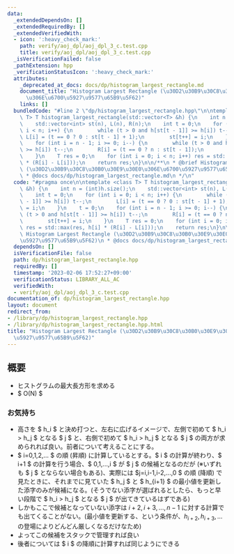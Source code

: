```yaml
---
data:
  _extendedDependsOn: []
  _extendedRequiredBy: []
  _extendedVerifiedWith:
  - icon: ':heavy_check_mark:'
    path: verify/aoj_dpl/aoj_dpl_3_c.test.cpp
    title: verify/aoj_dpl/aoj_dpl_3_c.test.cpp
  _isVerificationFailed: false
  _pathExtension: hpp
  _verificationStatusIcon: ':heavy_check_mark:'
  attributes:
    _deprecated_at_docs: docs/dp/histogram_largest_rectangle.md
    document_title: "Histogram Largest Rectangle (\u30D2\u30B9\u30C8\u30B0\u30E9\u30E0\
      \u306E\u6700\u5927\u9577\u65B9\u5F62)"
    links: []
  bundledCode: "#line 2 \"dp/histogram_largest_rectangle.hpp\"\n\ntemplate <class\
    \ T> T histogram_largest_rectangle(std::vector<T> &h) {\n    int n = (int)h.size();\n\
    \    std::vector<int> st(n), L(n), R(n);\n    int t = 0;\n    for (int i = 0;\
    \ i < n; i++) {\n        while (t > 0 and h[st[t - 1]] >= h[i]) t--;\n       \
    \ L[i] = (t == 0 ? 0 : st[t - 1] + 1);\n        st[t++] = i;\n    }\n    t = 0;\n\
    \    for (int i = n - 1; i >= 0; i--) {\n        while (t > 0 and h[st[t - 1]]\
    \ >= h[i]) t--;\n        R[i] = (t == 0 ? n : st[t - 1]);\n        st[t++] = i;\n\
    \    }\n    T res = 0;\n    for (int i = 0; i < n; i++) res = std::max(res, h[i]\
    \ * (R[i] - L[i]));\n    return res;\n}\n\n/**\n * @brief Histogram Largest Rectangle\
    \ (\u30D2\u30B9\u30C8\u30B0\u30E9\u30E0\u306E\u6700\u5927\u9577\u65B9\u5F62)\n\
    \ * @docs docs/dp/histogram_largest_rectangle.md\n */\n"
  code: "#pragma once\n\ntemplate <class T> T histogram_largest_rectangle(std::vector<T>\
    \ &h) {\n    int n = (int)h.size();\n    std::vector<int> st(n), L(n), R(n);\n\
    \    int t = 0;\n    for (int i = 0; i < n; i++) {\n        while (t > 0 and h[st[t\
    \ - 1]] >= h[i]) t--;\n        L[i] = (t == 0 ? 0 : st[t - 1] + 1);\n        st[t++]\
    \ = i;\n    }\n    t = 0;\n    for (int i = n - 1; i >= 0; i--) {\n        while\
    \ (t > 0 and h[st[t - 1]] >= h[i]) t--;\n        R[i] = (t == 0 ? n : st[t - 1]);\n\
    \        st[t++] = i;\n    }\n    T res = 0;\n    for (int i = 0; i < n; i++)\
    \ res = std::max(res, h[i] * (R[i] - L[i]));\n    return res;\n}\n\n/**\n * @brief\
    \ Histogram Largest Rectangle (\u30D2\u30B9\u30C8\u30B0\u30E9\u30E0\u306E\u6700\
    \u5927\u9577\u65B9\u5F62)\n * @docs docs/dp/histogram_largest_rectangle.md\n */\n"
  dependsOn: []
  isVerificationFile: false
  path: dp/histogram_largest_rectangle.hpp
  requiredBy: []
  timestamp: '2023-02-06 17:52:27+09:00'
  verificationStatus: LIBRARY_ALL_AC
  verifiedWith:
  - verify/aoj_dpl/aoj_dpl_3_c.test.cpp
documentation_of: dp/histogram_largest_rectangle.hpp
layout: document
redirect_from:
- /library/dp/histogram_largest_rectangle.hpp
- /library/dp/histogram_largest_rectangle.hpp.html
title: "Histogram Largest Rectangle (\u30D2\u30B9\u30C8\u30B0\u30E9\u30E0\u306E\u6700\
  \u5927\u9577\u65B9\u5F62)"
---
```

## 概要

- ヒストグラムの最大長方形を求める
- $ O(N) $

### お気持ち

- 高さを $ h_i $ と決め打つと、左右に広げるイメージで、左側で初めて $ h_i > h_j $ となる $ j $ と、右側で初めて $ h_i > h_j $ となる $ j $ の両方が求められれば良い。前者について考えることにする。
- $ i=0,1,2,... $ の順 (昇順) に計算しているとする。$ i $ の計算が終わり、$ i+1 $ の計算を行う場合、$ 0,1,...,i $ が $ j $ の候補となるのだが (※いずれも $ j $ とならない場合もある)、実際には $j=i,i-1,i-2,...,0 $ の順 (降順) で見たときに、それまでに見ていた $ h_j $ と $ h_{i+1} $ の最小値を更新した添字のみが候補になる。(そうでない添字が選ばれるとしたら、もっと早い段階で $ h_i > h_j $ となる $ j $ が出てきているはずである)
- しかもここで候補となっていない添字は $i+2,i+3,...,n-1$ に対する計算でも出てくることがない。(最小値を更新する、という条件が、$h_{i+2}, h_{i+3},...$ の登場によりどんどん厳しくなるだけなため)
- よってこの候補をスタックで管理すれば良い
- 後者については $ i $ の降順に計算すれば同じようにできる
